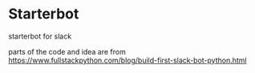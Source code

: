 # Starterbot
starterbot for slack

parts of the code and idea are from https://www.fullstackpython.com/blog/build-first-slack-bot-python.html
